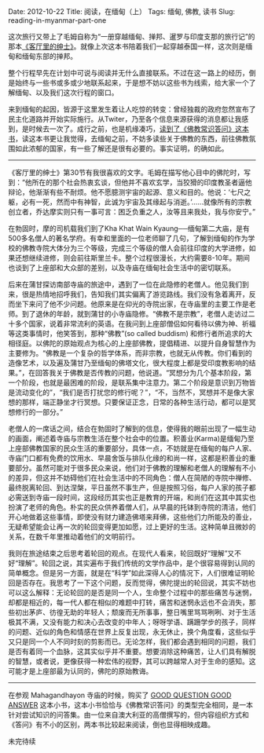 Date: 2012-10-22
Title: 阅读，在缅甸（上）
Tags: 缅甸, 佛教, 读书
Slug: reading-in-myanmar-part-one

这次旅行又带上了毛姆自称为“一册穿越缅甸、掸邦、暹罗与印度支那的旅行记”的那本[《客厅里的绅士》](http://book.douban.com/subject/3665961/)。就像上次这本书陪着我们一起穿越泰国一样，这次则是缅甸和缅甸东部的掸邦。

整个行程早先在计划中可说与阅读并无什么直接联系。不过在这一路上的经历，倒是始终与一些书或多或少地联系起来，于是想不妨以这些书为线索，给大家一个了解缅甸、以及我们这次行程的窗口。

来到缅甸的起因，皆源于这里发生着让人吃惊的转变：曾经独裁的政府忽然宣布了民主化道路并开始实际施行。从Twiter，乃至各个信息来源获得的消息都让我感到，是时候去一次了。成行之前，也是机缘凑巧，[读到了《佛教常识答问》这本书](http://cnborn.net/blog/2012/08/buddhism-101/)，读这本书更让我觉得，去缅甸之前，不妨多读些关于佛教的东西，前往佛教氛围如此浓郁的国家，有一些了解还是很有必要的。事实证明，的确如此。

---

《客厅里的绅士》第30节有我很喜欢的文字。毛姆在描写他心目中的佛陀时，写到：“他所在的那个社会热衷玄谈，但他并不喜欢玄学，当狡猾的印度教圣者逼他辩论，他渐渐有些不耐烦。他不愿臆测宇宙的起源、意义和目的。他说：‘七尺之躯，必有一死，然而中有神智，此诚为宇宙及其缘起与消逝。’……就像所有的宗教创立者，乔达摩实则只有一事可言：困乏负重之人，汝等且来我处，我与你安宁。”

在勃固时，摩的司机载我们到了Kha Khat Wain Kyaung──缅甸第二大庙，是有500多名僧人的著名学府。有幸和里面的一位老师聊了几句，了解到缅甸的作为学校的佛教寺院大体分为三个等级，完成三个等级的僧人会前往印度的大学进修，如果还想继续进修，则会前往斯里兰卡。整个过程很漫长，大约需要8-10年。期间也谈到了上座部和大众部的差别，以及寺庙在缅甸社会生活中的密切联系。

后来在蒲甘探访南部寺庙的旅途中，遇到了一位在此隐修的老僧人。他见我们到来，很是热情地招呼我们，告知我们其实偏离了游览路线。我们没有急着离开，反而坐下来问了他不少问题。他原来是在仰光的寺院出家，在寺庙里的主要工作是老师。到了退休的年龄，就到蒲甘的小寺庙隐修。“佛教不是宗教”，老僧人走访过二十多个国家，说着非常流利的英语。在我问到上座部僧侣如何看待以佛为神、祈福等这类事情时，他笑答到，那种“佛教”(so called buddism) 和修行者所追求的大相径庭。以佛陀的原始观点为核心的上座部佛教，提倡精进、以提升自身智慧作为主要修为。“佛教是一个复杂的哲学体系，而非宗教，也就无从传教。你们看到的造像艺术，以及遍及蒲甘乃至缅甸的佛塔文化，很大程度上都是受印度教影响的结果。”，在回答我关于佛教是否传教的问题，他说道。“冥想分为几个基本阶段，第一个阶段，也就是最困难的阶段，是联系集中注意力。第二个阶段是意识到万物皆是流动变化的”，“我们是否打扰您的修行呢？”，“不，当然不，冥想并不是像大家想的那样，端正静坐才行冥想。只要保证正念，日常的各种生活行动，都可以是冥想修行的一部分。”

老僧人的一席话之间，结合在勃固时了解到的信息，使得我的眼前出现了一幅生动的画面，阐述着寺庙与宗教生活在整个社会中的位置。积善业(Karma)是缅甸乃至上座部佛教国家的民众生活的重要部分，具体一点，不妨就是在缅甸的每户人家、寺庙门口都有免费的饮用水、早晨舍饭与排队化缘的和尚一样，这都是积善业的重要部分。虽然可能对于很多民众来说，他们对于佛教的理解和老僧人的理解有不小的差异，但这并不妨碍他们在社会生活中的不同角色：僧人在简陋的寺院中禅修、最终脱离轮回、到达涅槃，平日虽然不事生产，但是按照习俗，每户人家的孩子都必需送到寺庙一段时间，这段经历其实也正是教育的开端，和尚们在这其中其实也扮演了老师的角色。朴实的民众供养着僧人们，从早晨的托钵到寺院的清洁，他们开心地做着这些事情，即使没有财力建造佛塔来拜佛，这些他们力所能及的善业，无疑希望能会让再一次的轮回变得更加如愿，过上更好的生活。这种简单且微妙的关系，在数千年里推动着他们的文明前行。

我则在旅途结束之后思考着轮回的观点。在现代人看来，轮回既好“理解”又不好“理解”。轮回之说，其实遍布于我们传统的文学作品中，是个很容易得到认同的简单概念。但是另一方面，就是在“科学”如此深得人心的情况下，人们很难证明轮回是否存在。我思考了一下这个问题，反而觉得，佛陀提出的轮回说，其实不妨也可以这么解释：无论轮回的是否是同一个人，生命整个过程中的那些痛苦与迷惘，却都是相近的，每一代人都在相似的难题中打转，痛苦和迷惘永远也不会消失，那些初出茅庐、彷徨无助的年轻人；颓废而无所事事，整日嘴里骂骂咧咧、对于生活极其不满，又没有能力和决心去改变的中年人；呀呀学语、蹒跚学步的孩子，同样的问题、近似的角色和情感在世界上反复出现，永无休止，换个角度看，这些似乎又只是同一个人不同时刻的剪影而已。无论怎样，我们都会遇到相同的问题，我们是否有着同一个血脉，这其实似乎并不重要。想要消除这种痛苦，让人们具有解脱的智慧，或者说，更像获得一种宏伟的视野，其可以跨越常人对于生命的感知。这可能才是上座部最为认同的，佛陀的原始教诲。

---

在参观 Mahagandhayon 寺庙的时候，购买了 [GOOD QUESTION GOOD ANSWER](http://book.douban.com/subject/4813843/) 这本小书，这本小书恰恰与《佛教常识答问》的类型完全相同，是一本针对尝试知识的问答集。由一位来自澳大利亚的高僧撰写的，但内容组织方式和《答问》有不小的区别，两本书比较起来阅读，倒也显得相映成趣。


未完待续